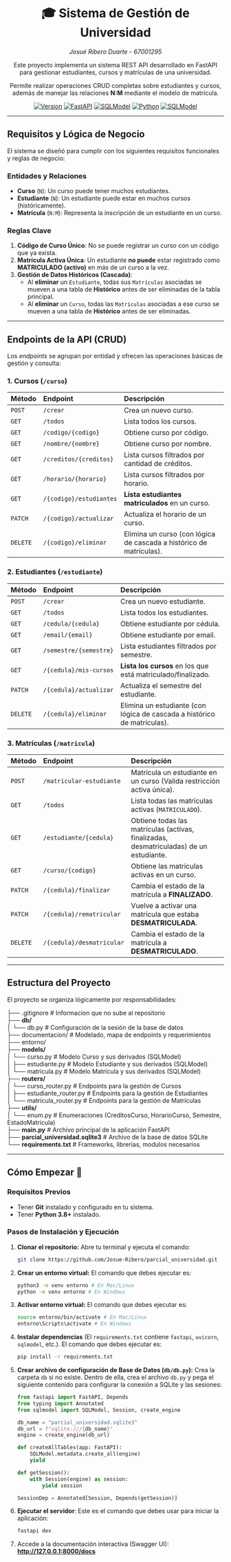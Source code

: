<div align="center">
  <h1>🎓 Sistema de Gestión de Universidad</h1>
  <p><em>Josué Ribero Duarte - 67001295</em></p>
  <p>
  Este proyecto implementa un sistema REST API desarrollado en FastAPI para gestionar estudiantes, cursos y matrículas de una universidad. 
  
  Permite realizar operaciones CRUD completas sobre estudiantes y cursos, además de manejar las relaciones **N:M** mediante el modelo de matrícula.
  </p>

  [![Version](https://img.shields.io/badge/Version-0.0.1-blue.svg)](https://github.com/tu-usuario/meraki/releases)
  [![FastAPI](https://img.shields.io/badge/FastAPI-v0.118.3-green.svg)](https://github.com/tu-usuario/meraki/releases)
  [![SQLModel](https://img.shields.io/badge/SQLModel-v0.0.24-green.svg)](https://github.com/tu-usuario/meraki/releases)
  [![Python](https://img.shields.io/badge/Python-3.13.5-yellow.svg)](https://github.com/tu-usuario/meraki/releases)
  [![SQLModel](https://img.shields.io/badge/SQLite-v3.51.0-orange.svg)](https://github.com/tu-usuario/meraki/releases)

</div>

***

## Requisitos y Lógica de Negocio

El sistema se diseñó para cumplir con los siguientes requisitos funcionales y reglas de negocio:

### Entidades y Relaciones

* **Curso** (`N`): Un curso puede tener muchos estudiantes.
* **Estudiante** (`N`): Un estudiante puede estar en muchos cursos (históricamente).
* **Matrícula** (`N:M`): Representa la inscripción de un estudiante en un curso.

### Reglas Clave

1.  **Código de Curso Único**: No se puede registrar un curso con un código que ya exista.
2.  **Matrícula Activa Única**: Un estudiante **no puede** estar registrado como **MATRICULADO (activo)** en más de un curso a la vez.
3.  **Gestión de Datos Históricos (Cascada)**:
    * Al **eliminar** un `Estudiante`, todas sus `Matrículas` asociadas se mueven a una tabla de **Histórico** antes de ser eliminadas de la tabla principal.
    * Al **eliminar** un `Curso`, todas las `Matrículas` asociadas a ese curso se mueven a una tabla de **Histórico** antes de ser eliminadas.

***

## Endpoints de la API (CRUD)

Los *endpoints* se agrupan por entidad y ofrecen las operaciones básicas de gestión y consulta:

### 1. Cursos (`/curso`)

| Método | Endpoint | Descripción |
| :--- | :--- | :--- |
| `POST` | `/crear` | Crea un nuevo curso. |
| `GET` | `/todos` | Lista todos los cursos. |
| `GET` | `/codigo/{codigo}` | Obtiene curso por código. |
| `GET` | `/nombre/{nombre}` | Obtiene curso por nombre. |
| `GET` | `/creditos/{creditos}` | Lista cursos filtrados por cantidad de créditos. |
| `GET` | `/horario/{horario}` | Lista cursos filtrados por horario. |
| `GET` | `/{codigo}/estudiantes` | **Lista estudiantes matriculados** en un curso. |
| `PATCH` | `/{codigo}/actualizar` | Actualiza el horario de un curso. |
| `DELETE` | `/{codigo}/eliminar` | Elimina un curso (con lógica de cascada a histórico de matrículas). |

### 2. Estudiantes (`/estudiante`)

| Método | Endpoint | Descripción |
| :--- | :--- | :--- |
| `POST` | `/crear` | Crea un nuevo estudiante. |
| `GET` | `/todos` | Lista todos los estudiantes. |
| `GET` | `/cedula/{cedula}` | Obtiene estudiante por cédula. |
| `GET` | `/email/{email}` | Obtiene estudiante por email. |
| `GET` | `/semestre/{semestre}` | Lista estudiantes filtrados por semestre. |
| `GET` | `/{cedula}/mis-cursos` | **Lista los cursos** en los que está matriculado/finalizado. |
| `PATCH` | `/{cedula}/actualizar` | Actualiza el semestre del estudiante. |
| `DELETE` | `/{cedula}/eliminar` | Elimina un estudiante (con lógica de cascada a histórico de matrículas). |

### 3. Matrículas (`/matricula`)

| Método | Endpoint | Descripción |
| :--- | :--- | :--- |
| `POST` | `/matricular-estudiante` | Matricula un estudiante en un curso (Valida restricción activa única). |
| `GET` | `/todos` | Lista todas las matrículas activas (`MATRICULADO`). |
| `GET` | `/estudiante/{cedula}` | Obtiene todas las matrículas (activas, finalizadas, desmatriculadas) de un estudiante. |
| `GET` | `/curso/{codigo}` | Obtiene las matrículas activas en un curso. |
| `PATCH` | `/{cedula}/finalizar` | Cambia el estado de la matrícula a **FINALIZADO**. |
| `PATCH` | `/{cedula}/rematricular` | Vuelve a activar una matrícula que estaba **DESMATRICULADA**. |
| `DELETE` | `/{cedula}/desmatricular` | Cambia el estado de la matrícula a **DESMATRICULADO**. |

***

## Estructura del Proyecto

El proyecto se organiza lógicamente por responsabilidades:

├── .gitignore # Informacion que no sube al repositorio  
├── **db/**   
│ └── db.py # Configuración de la sesión de la base de datos   
├── documentacion/ # Modelado, mapa de endpoints y requerimientos   
├── entorno/  
├── **models/**   
│ └── curso.py # Modelo Curso y sus derivados (SQLModel)   
│ ├── estudiante.py # Modelo Estudiante y sus derivados (SQLModel)  
│ └── matricula.py # Modelo Matrícula y sus derivados (SQLModel)  
├── **routers/**  
│ └── curso_router.py # Endpoints para la gestión de Cursos  
│ ├── estudiante_router.py # Endpoints para la gestión de Estudiantes  
│ └── matricula_router.py # Endpoints para la gestión de Matrículas  
├── **utils/**  
│ └── enum.py # Enumeraciones (CreditosCurso, HorarioCurso, Semestre, EstadoMatricula)  
├── **main.py** # Archivo principal de la aplicación FastAPI  
├── **parcial_universidad.sqlite3** # Archivo de la base de datos SQLite  
└── **requirements.txt** # Frameworks, librerias, modulos necesarios


***

## Cómo Empezar 🚀

### Requisitos Previos
* Tener **Git** instalado y configurado en tu sistema.
* Tener **Python 3.8+** instalado.

### Pasos de Instalación y Ejecución

1.  **Clonar el repositorio:**
    Abre tu terminal y ejecuta el comando:
    ```bash
    git clone https://github.com/Josue-Ribero/parcial_universidad.git
    ```

2.  **Crear un entorno virtual:**
    El comando que debes ejecutar es:
    ```bash
    python3 -m venv entorno # En Mac/Linux
    python -m venv entorno # En Windows
    ```

3.  **Activar entorno virtual:**
    El comando que debes ejecutar es:
    ```bash
    source entorno/bin/activate # En Mac/Linux
    entorno\Scripts\activate # En Windows
    ```

4.  **Instalar dependencias** (El `requirements.txt` contiene `fastapi`, `uvicorn`, `sqlmodel`, etc.).
    El comando que debes ejecutar es:
    ```bash
    pip install -r requirements.txt
    ```

5.  **Crear archivo de configuración de Base de Datos (`db/db.py`):**
    Crea la carpeta `db` si no existe. Dentro de ella, crea el archivo `db.py` y pega el siguiente contenido para configurar la conexión a SQLite y las sesiones:
    ```python
    from fastapi import FastAPI, Depends
    from typing import Annotated
    from sqlmodel import SQLModel, Session, create_engine

    db_name = "parcial_universidad.sqlite3"
    db_url = f"sqlite:///{db_name}"
    engine = create_engine(db_url)

    def createAllTables(app: FastAPI):
        SQLModel.metadata.create_all(engine)
        yield

    def getSession():
        with Session(engine) as session:
            yield session

    SessionDep = Annotated[Session, Depends(getSession)]
    ```

6.  **Ejecutar el servidor**:
    Este es el comando que debes usar para iniciar la aplicación:
    ```bash
    fastapi dev
    ```

7.  Accede a la documentación interactiva (Swagger UI): **http://127.0.0.1:8000/docs**